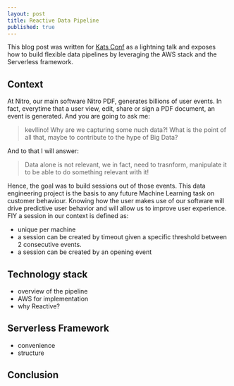```yaml
---
layout: post
title: Reactive Data Pipeline
published: true
---
```


This blog post was written for [Kats Conf](http://www.katsconf.com/) as a lightning talk and exposes how to build flexible data pipelines by leveraging the AWS stack and the Serverless framework.

## Context 

At Nitro, our main software Nitro PDF, generates billions of user events. In fact, everytime that a user view, edit, share or sign a PDF document, an event is generated. And you are going to ask me:  
> kevllino! Why are we capturing some nuch data?! What is the point of all that, maybe to contribute to the hype of Big Data?

And to that I will answer: 
> Data alone is not relevant, we in fact, need to trasnform, manipulate it to be able to do something relevant with it!

Hence, the goal was to build sessions out of those events. This data engineering project is the basis to any future Machine Learning task on customer behaviour. Knowing how the user makes use of our software will drive predictive user behavior and will allow us to improve user experience. FIY a session in our context is defined as: 
- unique per machine 
- a session can be created by timeout given a specific threshold between 2 consecutive events. 
- a session can be created by an opening event

## Technology stack 

- overview of the pipeline 
- AWS for implementation 
- why Reactive? 

## Serverless Framework 

- convenience 
- structure 

## Conclusion
